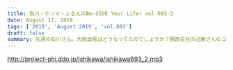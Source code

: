 ```yaml
---
title: 石川・ホンマ・ぶるんのBe-SIDE Your Life! vol.693-2
date: August 17, 2019
tags: ['2019', 'August 2019', 'vol.693']
draft: false
summary: 先週の石川さん。大阪出張はどうなってたのでしょうか？関西支社の近藤さんのコミュ力は本当にすごいですよ！！！MIURA
---
```


http://project-phi.ddo.jp/ishikawa/ishikawa693_2.mp3